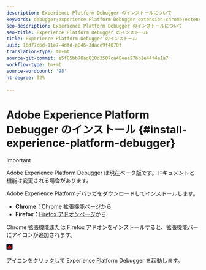 ```yaml
---
description: Experience Platform Debugger のインストールについて
keywords: debugger;experience Platform Debugger extension;chrome;extension;install
seo-description: Experience Platform Debugger のインストールについて
seo-title: Experience Platform Debugger のインストール
title: Experience Platform Debugger のインストール
uuid: 16d77c6d-11e7-4dfd-a846-3dace9f4070f
translation-type: tm+mt
source-git-commit: e5f85bb78ad818d3507ca48eee27bb1e44f4e1a7
workflow-type: tm+mt
source-wordcount: '98'
ht-degree: 92%

---
```



# Adobe Experience Platform Debugger のインストール {#install-experience-platform-debugger}

>[!IMPORTANT]
>
>Adobe Experience Platform Debugger は現在ベータ版です。ドキュメントと機能は変更される場合があります。

Adobe Experience Platformデバッガをダウンロードしてインストールします。

* **Chrome：**[Chrome 拡張機能ページ](https://chrome.google.com/webstore/detail/adobe-experience-cloud-de/ocdmogmohccmeicdhlhhgepeaijenapj)から
* **Firefox：**[Firefox アドオンページ](https://addons.mozilla.org/ja/firefox/addon/adobe-experience-platform-dbg/)から

Chrome 拡張機能または Firefox アドオンをインストールすると、拡張機能バーにアイコンが追加されます。

![](assets/start-icon.jpg)

アイコンをクリックして Experience Platform Debugger を起動します。

